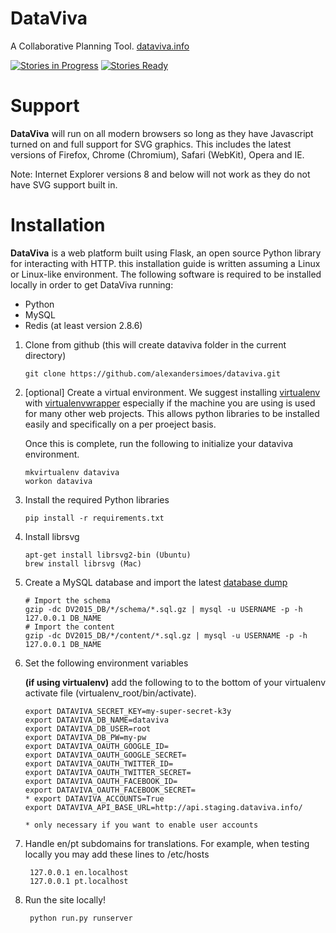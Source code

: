 # DataViva

A Collaborative Planning Tool.
[dataviva.info](http://www.dataviva.info)

[![Stories in Progress](https://badge.waffle.io/DataViva/dataviva-site.png?label=in+progress&title=In+Progress)](https://waffle.io/Dataviva/dataviva-site) [![Stories Ready](https://badge.waffle.io/DataViva/dataviva-site.png?label=ready&title=Ready)](https://waffle.io/Dataviva/dataviva-site) 



# Support

**DataViva** will run on all modern browsers so long as they have Javascript turned on and full support for SVG graphics. This includes the latest versions of Firefox, Chrome (Chromium), Safari (WebKit), Opera and IE.

Note: Internet Explorer versions 8 and below will not work as they do not have SVG support built in.

# Installation

**DataViva** is a web platform built using Flask, an open source Python library for interacting with HTTP. this installation guide is written assuming a Linux or Linux-like environment. The following software is required to be installed locally in order to get DataViva running:

*   Python
*   MySQL
*   Redis (at least version 2.8.6)

1.	Clone from github (this will create dataviva folder in the current directory)

        git clone https://github.com/alexandersimoes/dataviva.git
2.	[optional] Create a virtual environment. We suggest installing [virtualenv](https://pypi.python.org/pypi/virtualenv) with [virtualenvwrapper](http://virtualenvwrapper.readthedocs.org/en/latest/) especially if the machine you are using is used for many other web projects. This allows python libraries to be installed easily and specifically on a per proeject basis.

	Once this is complete, run the following to initialize your dataviva environment.


        mkvirtualenv dataviva
        workon dataviva
3.	Install the required Python libraries

        pip install -r requirements.txt
4.	Install librsvg

        apt-get install librsvg2-bin (Ubuntu)
        brew install librsvg (Mac)
5.	Create a MySQL database and import the latest [database dump](https://s3-sa-east-1.amazonaws.com/dataviva/dv2015_db.tar.gz)

        # Import the schema
        gzip -dc DV2015_DB/*/schema/*.sql.gz | mysql -u USERNAME -p -h 127.0.0.1 DB_NAME
        # Import the content
        gzip -dc DV2015_DB/*/content/*.sql.gz | mysql -u USERNAME -p -h 127.0.0.1 DB_NAME

6.	Set the following environment variables

	**(if using virtualenv)** add the following to to the bottom of your virtualenv activate file (virtualenv_root/bin/activate).

        export DATAVIVA_SECRET_KEY=my-super-secret-k3y
        export DATAVIVA_DB_NAME=dataviva
        export DATAVIVA_DB_USER=root
        export DATAVIVA_DB_PW=my-pw
        export DATAVIVA_OAUTH_GOOGLE_ID=
        export DATAVIVA_OAUTH_GOOGLE_SECRET=
        export DATAVIVA_OAUTH_TWITTER_ID=
        export DATAVIVA_OAUTH_TWITTER_SECRET=
        export DATAVIVA_OAUTH_FACEBOOK_ID=
        export DATAVIVA_OAUTH_FACEBOOK_SECRET=
        * export DATAVIVA_ACCOUNTS=True
        export DATAVIVA_API_BASE_URL=http://api.staging.dataviva.info/

        * only necessary if you want to enable user accounts

7. Handle en/pt subdomains for translations. For example, when testing locally you may add these lines to /etc/hosts

        127.0.0.1 en.localhost
        127.0.0.1 pt.localhost

8. Run the site locally!

        python run.py runserver